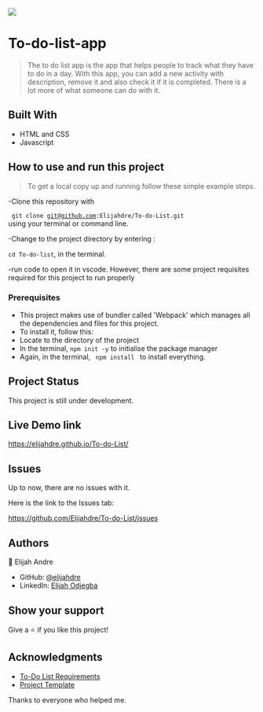 
![](https://img.shields.io/badge/Microverse-blueviolet)

# To-do-list-app

> The to do list app is the app that helps people to track what they have to do in a day. With this app,
  you can add a new activity with description, remove it and also check it if it is completed.
  There is a lot more of what someone can do with it.


## Built With

- HTML and CSS 
- Javascript

## How to use and run this project
>To get a local copy up and running follow these simple example steps.

-Clone this repository with

<code> git clone git@github.com:Elijahdre/To-do-List.git </code>
using your terminal or command line.

-Change to the project directory by entering :

<code>cd To-do-list</code>, in the terminal.

-run code to open it in vscode.
However, there are some project requisites required for this project to run properly 
### Prerequisites
- This project makes use of bundler called 'Webpack' which manages all the dependencies and files for this project.
- To install it, follow this:
- Locate to the directory of the project
- In the terminal, <code>npm init -y</code> to initialise the package manager
- Again, in the terminal, <code> npm install </code> to install everything.


## Project Status
This project is still under development.


## Live Demo link

 https://elijahdre.github.io/To-do-List/

## Issues

Up to now, there are no issues with it.

Here is the link to the Issues tab:

https://github.com/Elijahdre/To-do-List/issues

## Authors

👤 Elijah Andre

- GitHub: [@elijahdre](https://github.com/Elijahdre)
- LinkedIn: [Elijah Odjegba](https://www.linkedin.com/in/elijah-odjegba-862708179/)

## Show your support

Give a ⭐️ if you like this project!

## Acknowledgments
- [To-Do List Requirements](https://github.com/microverseinc/curriculum-javascript/blob/main/todo-list/sneak_peek.md)
- [Project Template](https://web.archive.org/web/20180320194056/http://www.getminimalist.com:80/)

Thanks to everyone who helped me.
